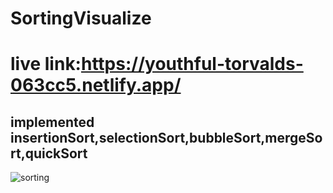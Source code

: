 # SortingVisualize
# live link:https://youthful-torvalds-063cc5.netlify.app/
## implemented insertionSort,selectionSort,bubbleSort,mergeSort,quickSort
![sorting](https://user-images.githubusercontent.com/41152282/143308376-c0c00d3a-4513-43f4-aba5-e48926822d8a.gif)
